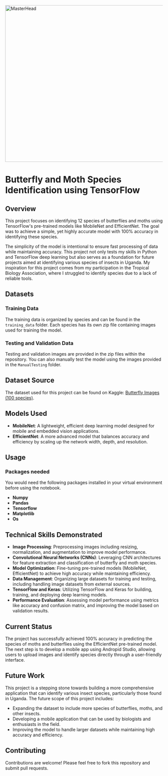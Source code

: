 <img src="https://i.pinimg.com/originals/2d/41/ef/2d41ef4c38646cd6a053d7f12a010453.gif" alt="MasterHead" width="1000" height="500">

# Butterfly and Moth Species Identification using TensorFlow

## Overview
This project focuses on identifying 12 species of butterflies and moths using TensorFlow's pre-trained models like MobileNet and EfficientNet. The goal was to achieve a simple, yet highly accurate model with 100% accuracy in identifying these species. 

The simplicity of the model is intentional to ensure fast processing of data while maintaining accuracy. This project not only tests my skills in Python and TensorFlow deep learning but also serves as a foundation for future projects aimed at identifying various species of insects in Uganda. My inspiration for this project comes from my participation in the Tropical Biology Association, where I struggled to identify species due to a lack of reliable tools.

## Datasets

### Training Data
The training data is organized by species and can be found in the `training_data` folder. Each species has its own zip file containing images used for training the model. 

### Testing and Validation Data
Testing and validation images are provided in the zip files within the repository. You can also manually test the model using the images provided in the `ManualTesting` folder.

## Dataset Source
The dataset used for this project can be found on Kaggle: [Butterfly Images (100 species)](https://www.kaggle.com/datasets/gpiosenka/butterfly-images40-species).

## Models Used
- **MobileNet**: A lightweight, efficient deep learning model designed for mobile and embedded vision applications.
- **EfficientNet**: A more advanced model that balances accuracy and efficiency by scaling up the network width, depth, and resolution.

## Usage

### Packages needed
You would need the following packages installed in your virtual environment before using the notebook.
- **Numpy**
- **Pandas**
- **Tensorflow**
- **Matplotlib**
- **Os**

## Technical Skills Demonstrated

- **Image Processing**: Preprocessing images including resizing, normalization, and augmentation to improve model performance.
- **Convolutional Neural Networks (CNNs)**: Leveraging CNN architectures for feature extraction and classification of butterfly and moth species.
- **Model Optimization**: Fine-tuning pre-trained models (MobileNet, EfficientNet) to achieve high accuracy while maintaining efficiency.
- **Data Management**: Organizing large datasets for training and testing, including handling image datasets from external sources.
- **TensorFlow and Keras**: Utilizing TensorFlow and Keras for building, training, and deploying deep learning models.
- **Performance Evaluation**: Assessing model performance using metrics like accuracy and confusion matrix, and improving the model based on validation results.

## Current Status

The project has successfully achieved 100% accuracy in predicting the species of moths and butterflies using the EfficientNet pre-trained model. The next step is to develop a mobile app using Andropid Studio, allowing users to upload images and identify species directly through a user-friendly interface.

## Future Work
This project is a stepping stone towards building a more comprehensive application that can identify various insect species, particularly those found in Uganda. The future scope of this project includes:

- Expanding the dataset to include more species of butterflies, moths, and other insects.
- Developing a mobile application that can be used by biologists and enthusiasts in the field.
- Improving the model to handle larger datasets while maintaining high accuracy and efficiency.

## Contributing
Contributions are welcome! Please feel free to fork this repository and submit pull requests.
